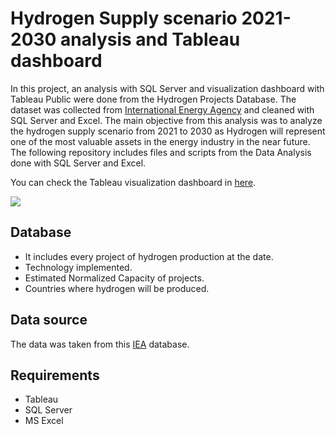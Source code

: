 # Hydrogen Supply scenario 2021-2030 analysis and Tableau dashboard
In this project, an analysis with SQL Server and visualization dashboard with Tableau Public were done from the Hydrogen Projects Database. The dataset was collected from <a href='https://www.iea.org/data-and-statistics/data-product/hydrogen-projects-database'>International Energy Agency</a> and cleaned with SQL Server and Excel. The main objective from this analysis was to analyze the hydrogen supply scenario from 2021 to 2030 as Hydrogen will represent one of the most valuable assets in the energy industry in the near future. The following repository includes files and scripts from the Data Analysis done with SQL Server and Excel. 

You can check the Tableau visualization dashboard in <a href='https://public.tableau.com/app/profile/alexiserodriguez/viz/HydrogenSupplyscenario2021-2030VOTD/HydrogenSupply'>here</a>. 

<img src='https://cdn.shortpixel.ai/spai/w_840+q_glossy+ret_img+to_webp/https://balkangreenenergynews.com/wp-content/uploads/2022/05/Industry-draws-first-global-definition-of-green-hydrogen.jpg'>

## Database
- It includes every project of hydrogen production at the date.
- Technology implemented.
- Estimated Normalized Capacity of projects.
- Countries where hydrogen will be produced.

## Data source

The data was taken from this <a href='https://www.iea.org/data-and-statistics/data-product/hydrogen-projects-database'>IEA</a> database.

## Requirements

- Tableau
- SQL Server
- MS Excel

